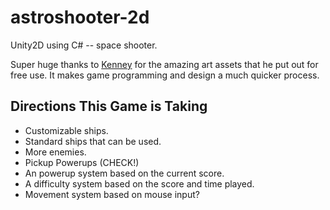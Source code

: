 # astroshooter-2d

Unity2D using C# -- space shooter.

Super huge thanks to [Kenney](http://www.kenney.nl/) for the amazing art assets that he put out for free use. It makes game programming and design a much quicker process.

## Directions This Game is Taking
- Customizable ships.
- Standard ships that can be used.
- More enemies.
- Pickup Powerups (CHECK!)
- An powerup system based on the current score.
- A difficulty system based on the score and time played.
- Movement system based on mouse input?
